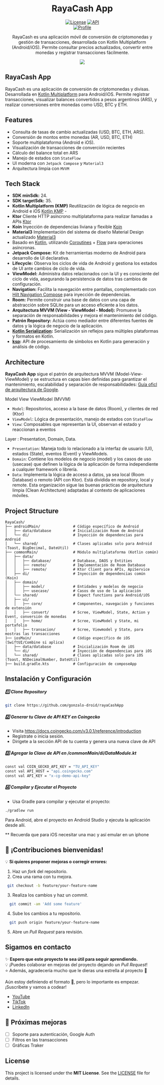 <h1 align="center">RayaCash App</h1>

<p align="center">
  <a href="https://spdx.org/licenses/MIT.html"><img alt="License" src="https://img.shields.io/badge/License-MIT-blue.svg"/></a>
  <a href="https://android-arsenal.com/api?level=24"><img alt="API" src="https://img.shields.io/badge/API-26%2B-brightgreen.svg?style=flat"/></a><br>
  <a href="https://www.youtube.com/@GonzaloDroid2050"><img alt="Profile" src="https://img.shields.io/youtube/channel/subscribers/UCPjql8JlN5kw6hU2U_tngaw?style=social"/></a> 
</p>

<p align="center">  
RayaCash es una aplicación móvil de conversión de criptomonedas y gestión de transacciones, desarrollada con Kotlin Multiplatform (Android/iOS).  
Permite consultar precios actualizados, convertir entre monedas y registrar transacciones fácilmente.
</p>

<p align="center">
<img src="previews/features.png"/>
</p>

## RayaCash App
RayaCash es una aplicación de conversión de criptomonedas y divisas. Desarrollada en [Kotlin Multiplatform](https://www.jetbrains.com/help/kotlin-multiplatform-dev/get-started.html) para Android/iOS. Permite registrar transacciones, visualizar balances convertidos a pesos argentinos (ARS), y realizar conversiones entre monedas como USD, BTC y ETH.


## Features
- Consulta de tasas de cambio actualizadas (USD, BTC, ETH, ARS).
- Conversión de montos entre monedas (AR, USD, BTC, ETH)
- Soporte multiplataforma (Android e iOS).
- Visualización de transacciones de converción recientes
- Cálculo del balance total en ARS
- Manejo de estados con `StateFlow`
- UI moderna con `Jetpack Compose` y `Material3`
- Arquitectura limpia con `MVVM`

## Tech Stack
- **SDK minSdk:** 24.  
- **SDK targetSdk:** 35.  
- **Kotlin Multiplatform (KMP)** Reutilización de lógica de negocio en Android e iOS [Kotlin KMP](https://kotlinlang.org/lp/multiplatform/)  -
- **Ktor** Cliente HTTP asíncrono multiplataforma para realizar llamadas a APIs [Ktor](https://ktor.io/)
- **Koin** Inyección de dependencias liviana y flexible [Koin](https://insert-koin.io/)                          
- **Material3** Implementación del sistema de diseño Material Design actualizado [Material3](https://m3.material.io/) 
- Basado en [Kotlin](https://kotlinlang.org/), utilizando [Coroutines](https://github.com/Kotlin/kotlinx.coroutines) + [Flow](https://kotlin.github.io/kotlinx.coroutines/kotlinx-coroutines-core/kotlinx.coroutines.flow/) para operaciones asíncronas.  
- **Jetpack Compose:** Kit de herramientas moderno de Android para desarrollo de UI declarativa.  
- **Lifecycle:** Observa los ciclos de vida de Android y gestiona los estados de UI ante cambios de ciclo de vida.  
- **ViewModel:** Administra datos relacionados con la UI y es consciente del ciclo de vida, asegurando la persistencia de datos tras cambios de configuración.  
- **Navigation:** Facilita la navegación entre pantallas, complementado con [Hilt Navigation Compose](https://developer.android.com/jetpack/compose/libraries#hilt) para inyección de dependencias.  
- **Room:** Permite construir una base de datos con una capa de abstracción sobre SQLite para un acceso eficiente a los datos.  
- **Arquitectura MVVM (View - ViewModel - Model):** Promueve la separación de responsabilidades y mejora el mantenimiento del código.  
- **Patrón Repository:** Actúa como mediador entre diferentes fuentes de datos y la lógica de negocio de la aplicación.  
- **[Kotlin Serialization](https://github.com/Kotlin/kotlinx.serialization):** Serialización sin reflejos para múltiples plataformas y formatos en Kotlin.  
- **[ksp](https://github.com/google/ksp):** API de procesamiento de símbolos en Kotlin para generación y análisis de código.  


## Architecture
**RayaCash App**  sigue el patrón de arquitectura MVVM (Model-View-ViewModel) y se estructura en capas bien definidas para garantizar el mantenimiento, escalabilidad y separación de responsabilidades:
[Guía oficl de arquitectura de Google](https://developer.android.com/topic/architecture).

Model View ViewModel (MVVM)
- `Model`: Repositorios, acceso a la base de datos (Room), y clientes de red (Ktor)
- `ViewModel`: Lógica de presentación, manejo de estados con `StateFlow`
- `View`: Composables que representan la UI, observan el estado y reaccionan a eventos

Layer : Presentation, Domain, Data. 

- `Presentation`: Maneja todo lo relacionado a la interfaz de usuario (UI), estados (State), eventos (Event) y ViewModels.
- `Domain`: Contiene los modelos de negocio (model) y los casos de uso (usecase) que definen la lógica de la aplicación de forma independiente a cualquier framework o librería.
- `Data`: Implementa la lógica de acceso a datos, ya sea local (Room Database) o remoto (API con Ktor). Está dividida en repository, local y remote.
Esta organización sigue las buenas prácticas de arquitectura limpia (Clean Architecture) adaptadas al contexto de aplicaciones móviles.

## Project Structure

```plaintext
RayaCash/
├── androidMain/               # Código específico de Android
│   ├── data/database          # Inicialización Room de Android
│   └── di/                    # Inyección de dependencias para Android
│   └── shared/                # Clases aplicadas solo para Android (Toast, BigDecimal, DateUtil)
├── commonMain/                # Módulo multiplataforma (Kotlin común)
│   ├── data/
│   │   ├── database/          # Database, DAOS y Entities
│   │   ├── remote/            # Implementación de Room Database
│   │   ├── remote/            # Ktor Client para APIs, ApiService
│   ├── di/                    # Inyección de dependencias común (Koin)
│   ├── domain/
│   │   ├── model/             # Entidades y modelos de negocio
│   │   ├── usecase/           # Casos de uso de la aplicación
│   └── shared/                # Expect functions para Android/iOS
│   ├── ui/
│   │   ├── core/              # Componentes, navegación y funciones de extensión
│   │   ├── convert/           # Scree, ViewModel, State, Action y Event, conversión de monedas
│   │   ├── home/              # Scree, ViewModel y State, mi portafolio
│   │   ├── transacion/        # Scree, Viewmodel y State, para mostras las transacciones
├── iosMain/                   # Código específico de iOS (SwiftUI/Combine si aplica)
│   ├── data/database          # Inicialización Room de iOS
│   └── di/                    # Inyección de dependencias para iOS
│   └── shared/                # Clases aplicadas solo para iOS (Toast, NSDecimalNumber, DateUtil)
├── build.gradle.kts           # Configuración de composeApp
```


## Instalación y Configuración  

##### 1️⃣ Clone Repository
```bash
git clone https://github.com/gonzalo-droid/rayaCashApp
```
##### 2️⃣ Generar tu Clave de API KEY en Coingecko
- Visita https://docs.coingecko.com/v3.0.1/reference/introduction
- Regístrate o inicia sesión.
- Dirígete a la sección API de tu cuenta y genera una nueva clave de API
##### 3️⃣ Agregar la Clave de API en /commonMain/di/DataModule.kt
```bash
const val COIN_GECKO_API_KEY = "TU_API_KEY"
const val API_HOST = "api.coingecko.com"
const val API_KEY = "x-cg-demo-api-key"
```
##### 4️⃣ Compilar y Ejecutar el Proyecto
- Usa Gradle para compilar y ejecutar el proyecto:
```bash
./gradlew run
```
Para Android, abre el proyecto en Android Studio y ejecuta la aplicación desde allí. 

** Recuerda que para iOS necesitar una mac y así emular en un iphone


## 🚀 ¡Contribuciones bienvenidas!  

💡 **Si quieres proponer mejoras o corregir errores:**  
1. Haz un *fork* del repositorio.  
2. Crea una rama con tu mejora.
  ```bash
   git checkout -b feature/your-feature-name
  ```
3. Realiza los cambios y haz un *commit*.
 ```bash
   git commit -am 'Add some feature'
   ```  
4. Sube los cambios a tu repositorio.
 ```bash
   git push origin feature/your-feature-name
   ```  
5. Abre un *Pull Request* para revisión.  


## Sigamos en contacto

✨ **Espero que este proyecto te sea útil para seguir aprendiendo.**  
💡 ¡Puedes colaborar en mejoras del proyecto dejando un *Pull Request*!  
⭐ Además, agradecería mucho que le dieras una estrella al proyecto 🤩 


Aún estoy definiendo el formato 🫠, pero lo importante es empezar. 
¡Suscríbete y vamos a codear!
- [YouTube](https://www.youtube.com/@gonzalolock)
- [TikTok](https://www.tiktok.com/@gonzalock.dev)
- [LinkedIn](https://www.linkedin.com/in/gonzalo-lozg/)


## 🚧 Próximas mejoras

- [ ] Soporte para autenticación, Google Auth
- [ ] Filtros en las transacciones
- [ ] Gráficas Traker

## License 

This project is licensed under the **MIT License**. See the [LICENSE](LICENSE) file for details.
